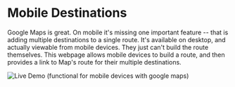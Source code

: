 # Mobile Destinations

Google Maps is great. On mobile it's missing one important feature -- that is adding multiple destinations to a single route. It's available on desktop, and actually viewable from mobile devices. They just can't build the route themselves. This webpage allows mobile devices to build a route, and then provides a link to Map's route for their multiple destinations.

![Live Demo](http://shankwiler.github.io/Mobile-Destinations/) (functional for mobile devices with google maps)
